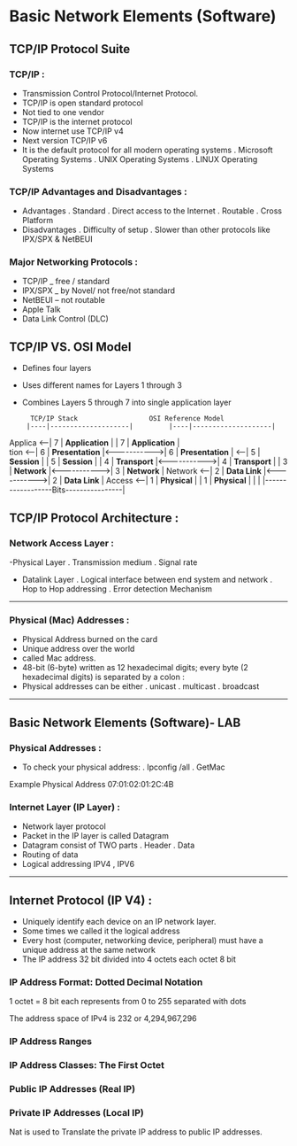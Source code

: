 # Basic Network Elements (Software)

## TCP/IP Protocol Suite

### TCP/IP :

- Transmission Control Protocol/Internet Protocol.
- TCP/IP is open standard protocol
- Not tied to one vendor
- TCP/IP is the internet protocol
- Now internet use TCP/IP v4
- Next version TCP/IP v6
- It is the default protocol for all modern operating systems
	. Microsoft Operating Systems
	. UNIX Operating Systems
	. LINUX Operating Systems

### TCP/IP Advantages and Disadvantages :

- Advantages
	. Standard
	. Direct access to the Internet
	. Routable 
	. Cross Platform
- Disadvantages
	. Difficulty of setup
	. Slower than other protocols like IPX/SPX & NetBEUI

### Major Networking Protocols :

- TCP/IP _ free / standard
- IPX/SPX _ by Novel/ not free/not standard
- NetBEUI – not routable 
- Apple Talk
- Data Link Control (DLC)

## TCP/IP VS. OSI Model
 
- Defines four layers
- Uses different names for Layers 1 through 3
- Combines Layers 5 through 7 into single application layer


		TCP/IP Stack			      OSI Reference Model
	   |----|--------------------|		   |----|--------------------|
Applica <--| 7  | **Application**    |		   | 7  | **Application**    |    
   tion <--| 6  | **Presentation**   |<----------->| 6  | **Presentation**   | 
        <--| 5  | **Session**        |		   | 5  | **Session**        | 
	   | 4  | **Transport**      |<----------->| 4  | **Transport**      |
	   | 3  | **Network**        |<----------->| 3  | **Network**        | 
Network <--| 2  | **Data Link**      |<----------->| 2  | **Data Link**      | 
Access  <--| 1  | **Physical**       |		   | 1  | **Physical**       |
		        |				       |
		        |------------------Bits----------------|


## TCP/IP Protocol Architecture :


### Network Access Layer :

-Physical Layer
	. Transmission medium
	. Signal rate 
- Datalink Layer
	. Logical interface between end system and network
	. Hop to Hop addressing
	. Error detection Mechanism

---

### Physical (Mac) Addresses :

- Physical Address burned on the card
- Unique address over the world 
- called Mac address.
- 48-bit (6-byte) written as 12 hexadecimal digits; every byte (2 hexadecimal digits) is separated by a colon   :
- Physical addresses can be either
	. unicast 
	. multicast 
	. broadcast 

---

## Basic Network Elements (Software)- LAB 

### Physical Addresses : 

- To check your physical address: 
	. Ipconfig /all 
	. GetMac

Example Physical Address
07:01:02:01:2C:4B

### Internet Layer (IP Layer) :

- Network layer protocol
- Packet in the IP layer is called Datagram
- Datagram consist of TWO parts
	. Header
	. Data
- Routing of data
- Logical addressing IPV4 , IPV6

---

## Internet Protocol (IP V4) : 

- Uniquely identify each device on an IP network layer. 
- Some times we called it the logical address
- Every host (computer, networking device, peripheral) must have a unique address at the same network 
- The IP address 32 bit divided into 4 octets each octet 8 bit 


### IP Address Format: Dotted Decimal Notation

1 octet = 8 bit  each represents from 0 to 255 separated with dots

The address space of IPv4 is 232 or 4,294,967,296

### IP Address Ranges


### IP Address Classes: The First Octet

### Public IP Addresses (Real IP)

### Private IP Addresses (Local IP)

Nat is used to Translate the private IP address to public IP addresses.



